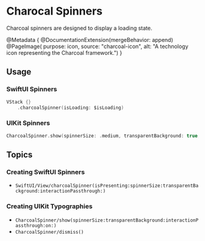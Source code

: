 # Charocal Spinners

Charcoal spinners are designed to display a loading state.

@Metadata {
    @DocumentationExtension(mergeBehavior: append)
    @PageImage(
        purpose: icon, 
        source: "charcoal-icon", 
        alt: "A technology icon representing the Charcoal framework.")
}

## Usage

### SwiftUI Spinners

```swift
VStack {}
    .charcoalSpinner(isLoading: $isLoading)
```

### UIKit Spinners

```swift
CharcoalSpinner.show(spinnerSize: .medium, transparentBackground: true, interactionPassthrough: true, on: view)
```

## Topics

### Creating SwiftUI Spinners

- ``SwiftUI/View/charcoalSpinner(isPresenting:spinnerSize:transparentBackground:interactionPassthrough:)``

### Creating UIKit Typographies

- ``CharcoalSpinner/show(spinnerSize:transparentBackground:interactionPassthrough:on:)``
- ``CharcoalSpinner/dismiss()``
